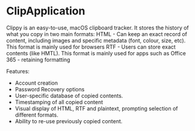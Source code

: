 # ClipApplication

Clippy is an easy-to-use, macOS clipboard tracker. It stores the history of what you copy in two main formats:
  HTML -  Can keep an exact record of content, including images and specific metadata (font, colour, size, etc). This format is mainly used for browsers
  RTF - Users can store exact contents (like HMTL). This format is mainly used for apps such as Office 365 - retaining formatting
  

Features:
- Account creation
- Password Recovery options
- User-specific database of copied contents.
- Timestamping of all copied content
- Visual display of HTML, RTF and plaintext, prompting selection of different formats.
- Ability to re-use previously copied content.

